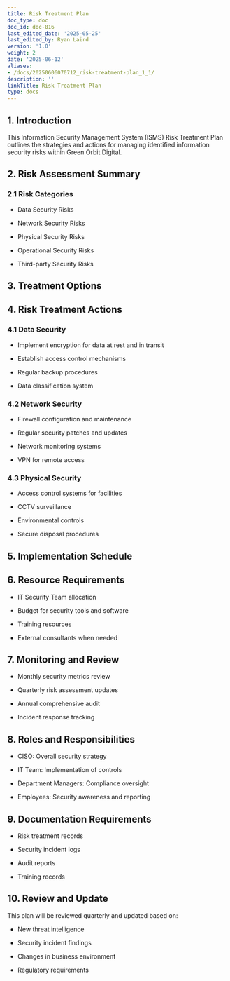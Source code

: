 ```yaml
---
title: Risk Treatment Plan
doc_type: doc
doc_id: doc-816
last_edited_date: '2025-05-25'
last_edited_by: Ryan Laird
version: '1.0'
weight: 2
date: '2025-06-12'
aliases:
- /docs/20250606070712_risk-treatment-plan_1_1/
description: ''
linkTitle: Risk Treatment Plan
type: docs
---
```


<!-- Unsupported block type: table_of_contents -->

## 1. Introduction

This Information Security Management System (ISMS) Risk Treatment Plan outlines the strategies and actions for managing identified information security risks within Green Orbit Digital.

## 2. Risk Assessment Summary

### 2.1 Risk Categories

- Data Security Risks

- Network Security Risks

- Physical Security Risks

- Operational Security Risks

- Third-party Security Risks

## 3. Treatment Options

<!-- Unsupported block type: table -->

## 4. Risk Treatment Actions

### 4.1 Data Security

- Implement encryption for data at rest and in transit

- Establish access control mechanisms

- Regular backup procedures

- Data classification system

### 4.2 Network Security

- Firewall configuration and maintenance

- Regular security patches and updates

- Network monitoring systems

- VPN for remote access

### 4.3 Physical Security

- Access control systems for facilities

- CCTV surveillance

- Environmental controls

- Secure disposal procedures

## 5. Implementation Schedule

<!-- Unsupported block type: table -->

## 6. Resource Requirements

- IT Security Team allocation

- Budget for security tools and software

- Training resources

- External consultants when needed

## 7. Monitoring and Review

- Monthly security metrics review

- Quarterly risk assessment updates

- Annual comprehensive audit

- Incident response tracking

## 8. Roles and Responsibilities

- CISO: Overall security strategy

- IT Team: Implementation of controls

- Department Managers: Compliance oversight

- Employees: Security awareness and reporting

## 9. Documentation Requirements

- Risk treatment records

- Security incident logs

- Audit reports

- Training records

## 10. Review and Update

This plan will be reviewed quarterly and updated based on:

- New threat intelligence

- Security incident findings

- Changes in business environment

- Regulatory requirements
